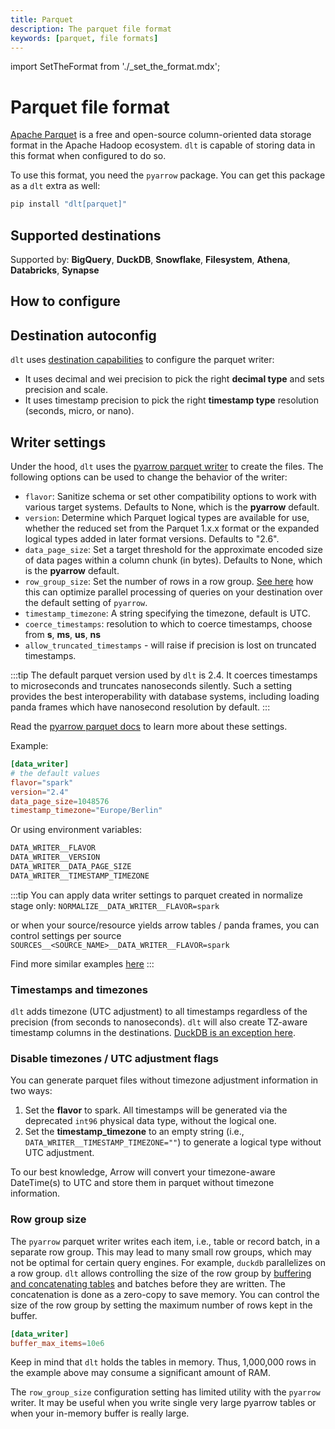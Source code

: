 ```yaml
---
title: Parquet
description: The parquet file format
keywords: [parquet, file formats]
---
```

import SetTheFormat from './_set_the_format.mdx';

# Parquet file format

[Apache Parquet](https://en.wikipedia.org/wiki/Apache_Parquet) is a free and open-source column-oriented data storage format in the Apache Hadoop ecosystem. `dlt` is capable of storing data in this format when configured to do so.

To use this format, you need the `pyarrow` package. You can get this package as a `dlt` extra as well:

```sh
pip install "dlt[parquet]"
```

## Supported destinations

Supported by: **BigQuery**, **DuckDB**, **Snowflake**, **Filesystem**, **Athena**, **Databricks**, **Synapse**

## How to configure

<SetTheFormat file_type="parquet"/>

## Destination autoconfig
`dlt` uses [destination capabilities](../../walkthroughs/create-new-destination.md#3-set-the-destination-capabilities) to configure the parquet writer:
* It uses decimal and wei precision to pick the right **decimal type** and sets precision and scale.
* It uses timestamp precision to pick the right **timestamp type** resolution (seconds, micro, or nano).

## Writer settings

Under the hood, `dlt` uses the [pyarrow parquet writer](https://arrow.apache.org/docs/python/generated/pyarrow.parquet.ParquetWriter.html) to create the files. The following options can be used to change the behavior of the writer:

- `flavor`: Sanitize schema or set other compatibility options to work with various target systems. Defaults to None, which is the **pyarrow** default.
- `version`: Determine which Parquet logical types are available for use, whether the reduced set from the Parquet 1.x.x format or the expanded logical types added in later format versions. Defaults to "2.6".
- `data_page_size`: Set a target threshold for the approximate encoded size of data pages within a column chunk (in bytes). Defaults to None, which is the **pyarrow** default.
- `row_group_size`: Set the number of rows in a row group. [See here](#row-group-size) how this can optimize parallel processing of queries on your destination over the default setting of `pyarrow`.
- `timestamp_timezone`: A string specifying the timezone, default is UTC.
- `coerce_timestamps`: resolution to which to coerce timestamps, choose from **s**, **ms**, **us**, **ns**
- `allow_truncated_timestamps` - will raise if precision is lost on truncated timestamps.

:::tip
The default parquet version used by `dlt` is 2.4. It coerces timestamps to microseconds and truncates nanoseconds silently. Such a setting
provides the best interoperability with database systems, including loading panda frames which have nanosecond resolution by default.
:::

Read the [pyarrow parquet docs](https://arrow.apache.org/docs/python/generated/pyarrow.parquet.ParquetWriter.html) to learn more about these settings.

Example:

```toml
[data_writer]
# the default values
flavor="spark"
version="2.4"
data_page_size=1048576
timestamp_timezone="Europe/Berlin"
```

Or using environment variables:

```sh
DATA_WRITER__FLAVOR
DATA_WRITER__VERSION
DATA_WRITER__DATA_PAGE_SIZE
DATA_WRITER__TIMESTAMP_TIMEZONE
```

:::tip
You can apply data writer settings to parquet created in normalize stage only:
`NORMALIZE__DATA_WRITER__FLAVOR=spark`

or when your source/resource yields arrow tables / panda frames, you can control settings per source
`SOURCES__<SOURCE_NAME>__DATA_WRITER__FLAVOR=spark`

Find more similar examples [here](../../reference/performance.md#extract)
:::



### Timestamps and timezones
`dlt` adds timezone (UTC adjustment) to all timestamps regardless of the precision (from seconds to nanoseconds). `dlt` will also create TZ-aware timestamp columns in
the destinations. [DuckDB is an exception here](../destinations/duckdb.md#supported-file-formats).

### Disable timezones / UTC adjustment flags
You can generate parquet files without timezone adjustment information in two ways:
1. Set the **flavor** to spark. All timestamps will be generated via the deprecated `int96` physical data type, without the logical one.
2. Set the **timestamp_timezone** to an empty string (i.e., `DATA_WRITER__TIMESTAMP_TIMEZONE=""`) to generate a logical type without UTC adjustment.

To our best knowledge, Arrow will convert your timezone-aware DateTime(s) to UTC and store them in parquet without timezone information.


### Row group size

The `pyarrow` parquet writer writes each item, i.e., table or record batch, in a separate row group. This may lead to many small row groups, which may not be optimal for certain query engines. For example, `duckdb` parallelizes on a row group. `dlt` allows controlling the size of the row group by [buffering and concatenating tables](../../reference/performance.md#controlling-in-memory-buffers) and batches before they are written. The concatenation is done as a zero-copy to save memory. You can control the size of the row group by setting the maximum number of rows kept in the buffer.

```toml
[data_writer]
buffer_max_items=10e6
```

Keep in mind that `dlt` holds the tables in memory. Thus, 1,000,000 rows in the example above may consume a significant amount of RAM.

The `row_group_size` configuration setting has limited utility with the `pyarrow` writer. It may be useful when you write single very large pyarrow tables or when your in-memory buffer is really large.

